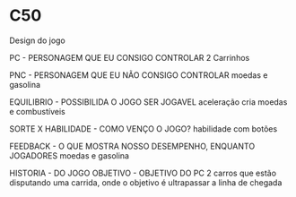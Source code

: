# C50


Design do jogo 

PC - PERSONAGEM QUE EU CONSIGO CONTROLAR 
2 Carrinhos

PNC - PERSONAGEM QUE EU NÃO CONSIGO CONTROLAR 
moedas e gasolina

EQUILIBRIO - POSSIBILIDA O JOGO SER JOGAVEL 
aceleração 
cria moedas e combustíveis

SORTE X HABILIDADE - COMO VENÇO O JOGO? 
habilidade com botões


FEEDBACK - O QUE MOSTRA NOSSO DESEMPENHO, ENQUANTO JOGADORES 
moedas e gasolina

HISTORIA - DO JOGO OBJETIVO - OBJETIVO DO PC
2 carros que estão disputando uma carrida, onde o objetivo é ultrapassar a linha de chegada
